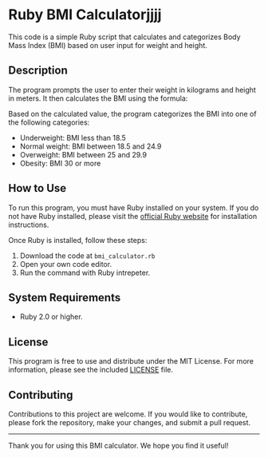 # Ruby BMI Calculatorjjjj

This code is a simple Ruby script that calculates and categorizes Body Mass Index (BMI) based on user input for weight and height.

## Description

The program prompts the user to enter their weight in kilograms and height in meters. It then calculates the BMI using the formula:


Based on the calculated value, the program categorizes the BMI into one of the following categories:

- Underweight: BMI less than 18.5
- Normal weight: BMI between 18.5 and 24.9
- Overweight: BMI between 25 and 29.9
- Obesity: BMI 30 or more

## How to Use

To run this program, you must have Ruby installed on your system. If you do not have Ruby installed, please visit the [official Ruby website](https://www.ruby-lang.org/) for installation instructions.

Once Ruby is installed, follow these steps:

1. Download the code at ```bmi_calculator.rb```
2. Open your own code editor.
3. Run the command with Ruby intrepeter.


## System Requirements

- Ruby 2.0 or higher.

## License

This program is free to use and distribute under the MIT License. For more information, please see the included [LICENSE](https://github.com/dystaSatria/Ruby/blob/main/Introduction-Ruby/BMI%20Calculator/License.md) file.

## Contributing

Contributions to this project are welcome. If you would like to contribute, please fork the repository, make your changes, and submit a pull request.

---

Thank you for using this BMI calculator. We hope you find it useful!
